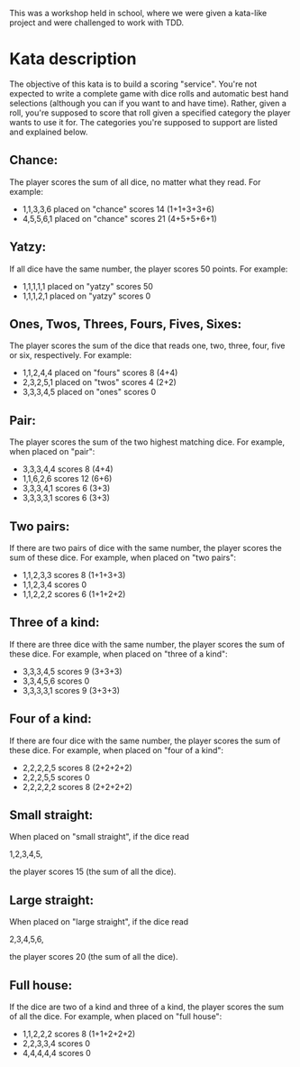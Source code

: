This was a workshop held in school, where we were given a kata-like project and were challenged to work with TDD.



# Kata description
The objective of this kata is to build a scoring "service". You're not expected to write a complete game with
dice rolls and automatic best hand selections (although you can if you want to and have time). Rather, given
a roll, you're supposed to score that roll given a specified category the player wants to use it for. The categories
you're supposed to support are listed and explained below.

## Chance: 
The player scores the sum of all dice, no matter what they read.
For example:
  
-   1,1,3,3,6 placed on "chance" scores 14 (1+1+3+3+6)
-   4,5,5,6,1 placed on "chance" scores 21 (4+5+5+6+1)  

## Yatzy: 
If all dice have the same number,
the player scores 50 points. 
For example:
  
-   1,1,1,1,1 placed on "yatzy" scores 50
-   1,1,1,2,1 placed on "yatzy" scores 0

## Ones, Twos, Threes, Fours, Fives, Sixes: 
The player scores the sum of the dice that reads one, 
two, three, four, five or six, respectively. 
For example:

-   1,1,2,4,4 placed on "fours" scores 8 (4+4)
-   2,3,2,5,1 placed on "twos" scores 4  (2+2)
-   3,3,3,4,5 placed on "ones" scores 0

## Pair: 
The player scores the sum of the two highest matching dice.
For example, when placed on "pair":
  
-   3,3,3,4,4 scores 8 (4+4)
-   1,1,6,2,6 scores 12 (6+6)
-   3,3,3,4,1 scores 6 (3+3)
-   3,3,3,3,1 scores 6 (3+3)

## Two pairs: 
If there are two pairs of dice with the same number, the
player scores the sum of these dice. 
For example, when placed on "two pairs":
  
-   1,1,2,3,3 scores 8 (1+1+3+3)
-   1,1,2,3,4 scores 0
-   1,1,2,2,2 scores 6 (1+1+2+2)

## Three of a kind: 
If there are three dice with the same number, the player
scores the sum of these dice. 
For example, when placed on "three of a kind":
    
-    3,3,3,4,5 scores 9 (3+3+3)
-    3,3,4,5,6 scores 0
-    3,3,3,3,1 scores 9 (3+3+3)

## Four of a kind: 
If there are four dice with the same number, the player
scores the sum of these dice. 
For example, when placed on "four of a kind":
  
-    2,2,2,2,5 scores 8 (2+2+2+2)
-    2,2,2,5,5 scores 0
-    2,2,2,2,2 scores 8 (2+2+2+2)

## Small straight: 
When placed on "small straight", if the dice read

   1,2,3,4,5, 
   
the player scores 15 (the sum of all the dice).

## Large straight: 
When placed on "large straight", if the dice read

   2,3,4,5,6, 
   
the player scores 20 (the sum of all the dice).

## Full house: 
If the dice are two of a kind and three of a kind, the
player scores the sum of all the dice. 
For example, when placed on "full house":
   
-    1,1,2,2,2 scores 8 (1+1+2+2+2) 
-    2,2,3,3,4 scores 0
-    4,4,4,4,4 scores 0